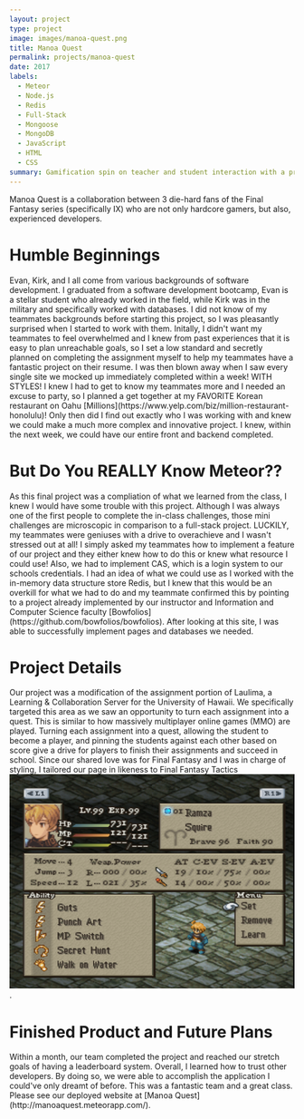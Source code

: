 ```yaml
---
layout: project
type: project
image: images/manoa-quest.png
title: Manoa Quest
permalink: projects/manoa-quest
date: 2017
labels:
  - Meteor
  - Node.js
  - Redis
  - Full-Stack
  - Mongoose
  - MongoDB
  - JavaScript
  - HTML
  - CSS
summary: Gamification spin on teacher and student interaction with a professional and fun setting implemented with Meteor
---
```


Manoa Quest is a collaboration between 3 die-hard fans of the Final Fantasy series (specifically IX) who are not only hardcore gamers, but also, experienced developers. 

<h1>Humble Beginnings</h1>
Evan, Kirk, and I all come from various backgrounds of software development. I graduated from a software development bootcamp, Evan is a stellar student who already worked in the field, while Kirk was in the military and specifically worked with databases. I did not know of my teammates backgrounds before starting this project, so I was pleasantly surprised when I started to work with them. Initally, I didn't want my teammates to feel overwhelmed and I knew from past experiences that it is easy to plan unreachable goals, so I set a low standard and secretly planned on completing the assignment myself to help my teammates have a fantastic project on their resume. I was then blown away when I saw every single site we mocked up immediately completed within a week! WITH STYLES! I knew I had to get to know my teammates more and I needed an excuse to party, so I planned a get together at my FAVORITE Korean restaurant on Oahu [Millions](https://www.yelp.com/biz/million-restaurant-honolulu)! Only then did I find out exactly who I was working with and knew we could make a much more complex and innovative project. I knew, within the next week, we could have our entire front and backend completed.

<h1>But Do You REALLY Know Meteor??</h1>
As this final project was a compliation of what we learned from the class, I knew I would have some trouble with this project. Although I was always one of the first people to complete the in-class challenges, those mini challenges are microscopic in comparison to a full-stack project. LUCKILY, my teammates were geniuses with a drive to overachieve and I wasn't stressed out at all! I simply asked my teammates how to implement a feature of our project and they either knew how to do this or knew what resource I could use! Also, we had to implement CAS, which is a login system to our schools credentials. I had an idea of what we could use as I worked with the in-memory data structure store Redis, but I knew that this would be an overkill for what we had to do and my teammate confirmed this by pointing to a project already implemented by our instructor and Information and Computer Science faculty [Bowfolios](https://github.com/bowfolios/bowfolios). After looking at this site, I was able to successfully implement pages and databases we needed.

<h1>Project Details</h1>
Our project was a modification of the assignment portion of Laulima, a Learning & Collaboration Server for the University of Hawaii. We specifically targeted this area as we saw an opportunity to turn each assignment into a quest. This is similar to how massively multiplayer online games (MMO) are played. Turning each assignment into a quest, allowing the student to become a player, and pinning the students against each other based on score give a drive for players to finish their assignments and succeed in school. Since our shared love was for Final Fantasy and I was in charge of styling, I tailored our page in likeness to Final Fantasy Tactics<br><img src="/images/fft.png">.

<h1>Finished Product and Future Plans</h1>
Within a month, our team completed the project and reached our stretch goals of having a leaderboard system. Overall, I learned how to trust other developers. By doing so, we were able to accomplish the application I could've only dreamt of before. This was a fantastic team and a great class. Please see our deployed website at [Manoa Quest](http://manoaquest.meteorapp.com/).




